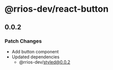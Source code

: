 # @rrios-dev/react-button

## 0.0.2

### Patch Changes

- Add button component
- Updated dependencies
  - @rrios-dev/styled@0.0.2
